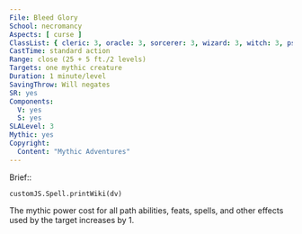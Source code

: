 ```yaml
---
File: Bleed Glory
School: necromancy
Aspects: [ curse ]
ClassList: { cleric: 3, oracle: 3, sorcerer: 3, wizard: 3, witch: 3, psychic: 3, mesmerist: 3, medium: 1 }
CastTime: standard action
Range: close (25 + 5 ft./2 levels)
Targets: one mythic creature
Duration: 1 minute/level
SavingThrow: Will negates
SR: yes
Components:
  V: yes
  S: yes
SLALevel: 3
Mythic: yes
Copyright:
  Content: "Mythic Adventures"
---
```

Brief:: 

```dataviewjs
customJS.Spell.printWiki(dv)
```

The mythic power cost for all path abilities, feats, spells, and other effects used by the target increases by 1.
